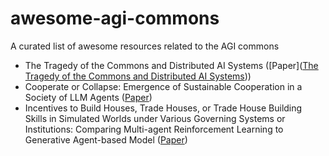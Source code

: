 # awesome-agi-commons
A curated list of awesome resources related to the AGI commons

* The Tragedy of the Commons and Distributed AI Systems ([Paper]([The Tragedy of the Commons and Distributed AI Systems](https://dlc.dlib.indiana.edu/dlcrest/api/core/bitstreams/fb8b7380-56b4-4232-9d53-04770b965b05/content)))
* Cooperate or Collapse: Emergence of Sustainable Cooperation in a Society of LLM Agents ([Paper](https://arxiv.org/pdf/2404.16698))
* Incentives to Build Houses, Trade Houses, or Trade House Building Skills in Simulated Worlds under Various Governing Systems or Institutions: Comparing Multi-agent Reinforcement Learning to Generative Agent-based Model ([Paper](https://arxiv.org/abs/2411.17724))
